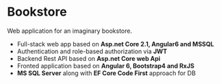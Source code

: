 # Bookstore
Web application for an imaginary bookstore.
* Full-stack web app based on **Asp.net Core 2.1, Angular6 and MSSQL**
* Authentication and role-based authorization via **JWT**
* Backend Rest API based on **Asp.net Core web Api**
* Fronted application based on **Angular 6, Bootstrap4 and RxJS**
* **MS SQL Server** along with **EF Core Code First** approach for DB
